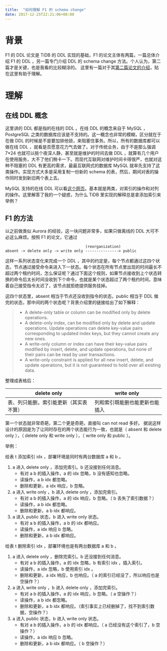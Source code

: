 ```yaml
---
title:  "如何理解 F1 的 schema change"
date: 2017-12-25T22:21:06+08:00
---
```


# 背景

F1 的 DDL 论文是 TiDB 的 DDL 实现的基础，F1 的论文主体有两篇，一篇总体介绍 F1 的 DDL ，另一篇专门介绍 DDL 的 schema change 方法。个人认为，第二篇才是关键，也是我看的比较糊涂的。
这里有一篇对于其[第二篇论文的介绍](http://www.ifi.uzh.ch/dbtg/teaching/courses/SDBS/Papaioannou.pdf)，贴在这里有助于理解。

# 理解

## 在线 DDL 概念

这里讲的 DDL 都是指的在线的 DDL 。在线 DDL 的概念来自于 MySQL ，PostgreSQL 之类的数据库应该是不支持的。这一概念也非常的模糊，区分就在于在做 DDL 的时候是不是要加排他锁，来阻塞住事务。所以，所有的数据库都可以做在线 DDL ，就看是否愿意花力气去做了。对于传统业务，由于不是那么强调 7*24 也就可以挑个夜深人静，甚至就是维护的时间去做 DDL ，就算有几个用户在使用服务，大不了他们稍卡一下。而现代互联网对维护时间卡得很严，也就对这种不阻塞的 DDL 有更高的需求，最最互联网式的数据库 MySQL 就率先支持了这类操作。实现方式大多是采用复制一份新的 schema 的表，然后，期间对表的操作同时发到新旧两个表上去。

MySQL 支持的在线 DDL 可以看[这个网页](https://dev.mysql.com/doc/refman/5.7/en/innodb-create-index-overview.html)。基本就是两类，对索引的操作和对列的操作。这里解答了我的一个疑惑，为什么 TiDB 里实现的解释总是拿添加索引来举例？

## F1 的方法

以之前做类似 Aurora 的经验，这一块问题非常多，如果只做离线的 DDL 大可不必这么麻烦。按照 F1 的论文，它通过

```text
                                    (reorganization)
absent -> delete only -> write only ---------------> public
```

这样一系列状态变化来完成一个 DDL ，其中的约定是，每个节点都通过这四个状态，节点通过接受命令来进入下一状态。每个状态在所有节点里出现的时间最长不超过两个租约时间，怎么保证呢？通过下面这个规则，如果节点接收到上个状态转换的命令后太长时间没收到下个命令，也就是某个状态超过了两个租约时间，意味着自己接受指令太迟了，该节点就拒绝提供服务挂掉。

这四个状态里，absent 相当于节点还没收到指令的状态，public 相当于 DDL 做完的状态，那中间的两个状态呢？背景介绍里的链接给出了如下解释：

> * A delete-only table or column can be modified only by delete operations.
> * A delete-only index, can be modified only by delete and update operations. Update operations can delete key-value pairs corresponding to updated index keys, but they cannot create any new ones.
> * A write-only column or index can have their key-value pairs modified by insert, delete, and update operations, but none of their pairs can be read by user transactions.
> * A write-only constraint is applied for all new insert, delete, and update operations, but it is not guaranteed to hold over all existing data.

整理成表格后：

| delete only                            | write only                     |
|----------------------------------------|--------------------------------|
| 表、列只能删，索引能更新（其实表不算） | 列和索引既能删也能更新也能插入 |

第一个状态就非常奇葩，第二个更是奇葩，直接叫 can not read 多好。
据说这样设计的原因是为了让同时存在的两个状态能行为一致，也就是（ absent 和 delete only ），（ delete only 和 write only ），（ write only 和 public ）。

举例：

给表 t 添加索引 idx ，部署环境是同时有两台数据库 a 和 b 。

1. a 进入 delete only ，添加完索引。b 还没接到任何消息。
    * 有对 a b 的插入操作，a 的 idx 忽略，b 没有感知也忽略。
    * 读操作，a b idx 都忽略。
    * 删除和更新，a idx 响应，b 忽略。
1. a 进入 write only ，b 进入 delete only ，添加完索引。
    * 有对 a b 的插入操作，a 的 idx 响应，b 忽略。（ b 丢失了索引数据？）
    * 读操作，a b idx 都忽略。
    * 删除和更新，a b idx 都响应。
1. a 进入 public 状态，b 进入 write only 状态。
    * 有对 a b 的插入操作，a b 的 idx 都响应。
    * 读操作，a idx 响应 b 忽略。
    * 删除和更新，a b idx 都响应。

给表 t 删除索引 idx ，部署环境也是有两台数据库 a 和 b 。

1. a 进入 delete only ，删除完索引。b 还没接到任何消息。
    * 有对 a b 的插入操作，a 的 idx 忽略，b 有索引 idx ，插入索引。
    * 读操作，a idx 忽略，b 使用索引 idx 。
    * 删除和更新，a idx 响应，b 也响应。（ a 的索引已经没了，所以响应也是空操作？）
1. a 进入 write only ，b 进入 delete only ，添加完索引。
    * 有对 a b 的插入操作，a 的 idx 响应，b 忽略。（ a 空操作？）
    * 读操作，a b idx 都忽略。
    * 删除和更新，a b idx 都响应。（索引事实上已经删掉了，找不到索引数据，空操作？）
1. a 进入 public 状态，b 进入 write only 状态。
    * 有对 a b 的插入操作，a b 的 idx 都响应。（ a 已经没有这个索引了，b 空操作？）
    * 读操作，a idx 响应 b 忽略。
    * 删除和更新，a b idx 都响应。（ b 空操作？）